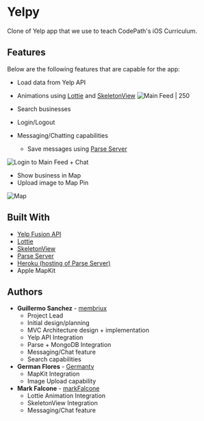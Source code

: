 # Yelpy

Clone of Yelp app that we use to teach CodePath's iOS Curriculum.

## Features

Below are the following features that are capable for the app:

- Load data from Yelp API
- Animations using [Lottie](https://airbnb.io/lottie/#/) and [SkeletonView](https://github.com/Juanpe/SkeletonView)
![Main Feed | 250](https://imgur.com/EJGYjhl.gif)

- Search businesses
- Login/Logout
- Messaging/Chatting capabilities
  - Save messages using [Parse Server](https://parseplatform.org/)

![Login to Main Feed + Chat](https://imgur.com/XIdD7Bb.gif)

- Show business in Map
- Upload image to Map Pin

![Map](https://i.imgur.com/Npz2m1A.gif)

## Built With

- [Yelp Fusion API](https://www.yelp.com/fusion)
- [Lottie](https://airbnb.io/lottie/#/)
- [SkeletonView](https://github.com/Juanpe/SkeletonView)
- [Parse Server](https://parseplatform.org/)
- [Heroku (hosting of Parse Server)](https://heroku.com)
- Apple MapKit


## Authors

- **Guillermo Sanchez** - [membriux](https://github.com/membriux)
  - Project Lead
  - Initial design/planning
  - MVC Architecture design + implementation
  - Yelp API Integration
  - Parse + MongoDB Integration
  - Messaging/Chat feature
  - Search capabilities
- **German Flores** - [Germantv](https://github.com/Germantv)
  - MapKit Integration
  - Image Upload capability
- **Mark Falcone** - [markFalcone](https://github.com/markFalcone)
  - Lottie Animation Integration
  - SkeletonView Integration
  - Messaging/Chat feature
